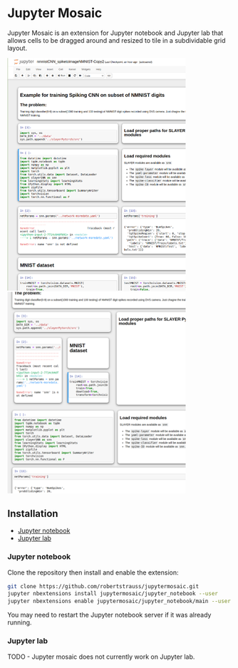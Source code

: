 # Jupyter Mosaic

Jupyter Mosaic is an extension for Jupyter notebook and Jupyter lab that allows cells to be dragged around and resized to tile in a subdividable grid layout.

 <img src="./screenshots/screen1.png" width=400/><img src="./screenshots/screen2.png" width=400/>

## Installation
 * [Jupyter notebook](#jupyter-notebook)
 * [Jupyter lab](#jupyter-lab)

### Jupyter notebook

Clone the repository then install and enable the extension:
```bash
git clone https://github.com/robertstrauss/jupytermosaic.git
jupyter nbextensions install jupytermosaic/jupyter_notebook --user
jupyter nbextensions enable jupytermosaic/jupyter_notebook/main --user
```
You may need to restart the Jupyter notebook server if it was already running.


### Jupyter lab
TODO - Jupyter mosaic does not currently work on Jupyter lab.
